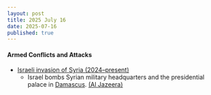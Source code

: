 ```yaml
---
layout: post
title: 2025 July 16
date: 2025-07-16
published: true
---
```



#### Armed Conflicts and Attacks

* [Israeli invasion of Syria (2024–present)](https://en.wikipedia.org/wiki/Israeli_invasion_of_Syria_%282024%E2%80%93present%29 "Israeli invasion of Syria (2024–present)")
  * Israel bombs Syrian military headquarters and the presidential palace in [Damascus](https://en.wikipedia.org/wiki/Damascus "Damascus"). [(Al Jazeera)](https://www.aljazeera.com/news/liveblog/2025/7/16/live-israel-bombs-gaza-syria-as-alarm-grows-over-malnourished-children)

